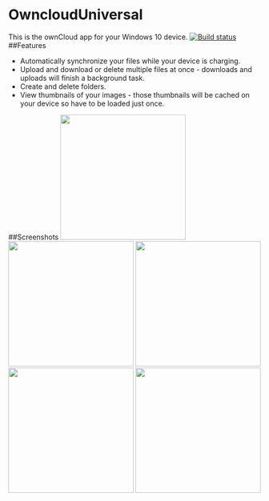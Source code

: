 # OwncloudUniversal
This is the ownCloud app for your Windows 10 device.
[![Build status](https://ci.appveyor.com/api/projects/status/rrsqmfv03gos8vmq?svg=true)](https://ci.appveyor.com/project/DeepDiver1975/ownclouduniversal)
##Features
- Automatically synchronize your files while your device is charging.
- Upload and download or delete multiple files at once - downloads and uploads will finish a background task.
- Create and delete folders.
- View thumbnails of your images - those thumbnails will be cached on your device so have to be loaded just once.

##Screenshots
<kbd><img src="https://github.com/owncloud/OwncloudUniversal/blob/master/Screenshots/screenshot5.png" width="250"/></kbd>
<kbd><img src="https://github.com/owncloud/OwncloudUniversal/blob/master/Screenshots/screenshot1.png" width="250"/></kbd>
<kbd><img src="https://github.com/owncloud/OwncloudUniversal/blob/master/Screenshots/screenshot2.png" width="250"/></kbd>
<kbd><img src="https://github.com/owncloud/OwncloudUniversal/blob/master/Screenshots/screenshot3.png" width="250"/></kbd>
<kbd><img src="https://github.com/owncloud/OwncloudUniversal/blob/master/Screenshots/screenshot4.png" width="250"/></kbd>
